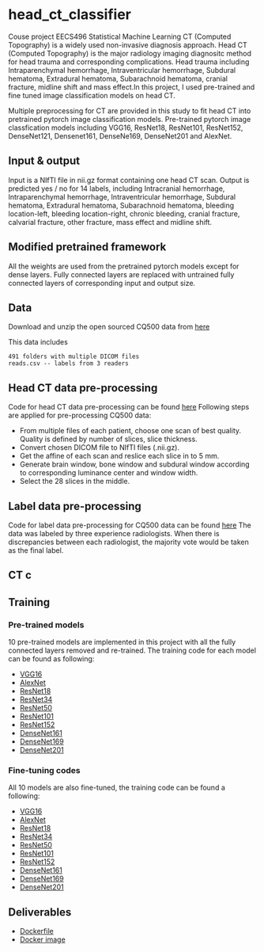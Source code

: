 # head_ct_classifier
Couse project EECS496 Statistical Machine Learning
CT (Computed Topography) is a widely used non-invasive diagnosis approach. Head CT (Computed Topography) is the major radiology imaging diagnositc method for head trauma and corresponding complications. Head trauma including Intraparenchymal hemorrhage, Intraventricular hemorrhage, Subdural hematoma, Extradural hematoma, Subarachnoid hematoma, cranial fracture, midline shift and mass effect.In this project, I used pre-trained and fine tuned image classification models on head CT.

Multiple preprocessing for CT are provided in this study to fit head CT into pretrained pytorch image classification models.
Pre-trained pytorch image classfication models including VGG16, ResNet18, ResNet101, ResNet152, DenseNet121, Densenet161, DenseNe169, DenseNet201 and AlexNet.

## Input & output
Input is a NIfTI file in nii.gz format containing one head CT scan. Output is predicted yes / no for 14 labels, including Intracranial hemorrhage, Intraparenchymal hemorrhage, Intraventricular hemorrhage, Subdural hematoma, Extradural hematoma, Subarachnoid hematoma, bleeding location-left, bleeding location-right, chronic bleeding, cranial fracture, calvarial fracture, other fracture, mass effect and midline shift.

## Modified pretrained framework
All the weights are used from the pretrained pytorch models except for dense layers. Fully connected layers are replaced with untrained fully connected layers of corresponding input and output size.

## Data
Download and unzip the open sourced CQ500 data from [here](http://headctstudy.qure.ai/dataset)

This data includes
```
491 folders with multiple DICOM files
reads.csv -- labels from 3 readers
```

## Head CT data pre-processing
Code for head CT data pre-processing can be found [here](pre-processing)
Following steps are applied for pre-processing CQ500 data:
* From multiple files of each patient, choose one scan of best quality. Quality is defined by number of slices, slice thickness.
* Convert chosen DICOM file to NIfTI files (.nii.gz).
* Get the affine of each scan and reslice each slice in to 5 mm.
* Generate brain window, bone window and subdural window according to corresponding luminance center and window width.
* Select the 28 slices in the middle.

## Label data pre-processing
Code for label data pre-processing for CQ500 data can be found [here](pre-processing)
The data was labeled by three experience radiologists. When there is discrepancies between each radiologist, the majority vote would be taken as the final label.

## CT c

## Training
### Pre-trained models
10 pre-trained models are implemented in this project with all the fully connected layers removed and re-trained. The training code for each model can be found as following:

* [VGG16](code/run_pretrained_vgg16.py)
* [AlexNet](code/run_pretrained_alexnet.py)
* [ResNet18](code/run_pretrained_resnet18.py)
* [ResNet34](code/run_pretrained_resnet34.py)
* [ResNet50](code/run_pretrained_resnet50.py)
* [ResNet101](code/run_pretrained_resnet101.py)
* [ResNet152](code/run_pretrained_resnet152.py)
* [DenseNet161](code/run_pretrained_densenet161.py)
* [DenseNet169](code/run_pretrained_densenet169.py)
* [DenseNet201](code/run_pretrained_densenet201.py)

### Fine-tuning codes
All 10 models are also fine-tuned, the training code can be found a following:

* [VGG16](code/run_pretrained_vgg16_fine_tune.py)
* [AlexNet](code/run_pretrained_alexnet_fine_tune.py)
* [ResNet18](code/run_pretrained_resnet18_fine_tune.py)
* [ResNet34](code/run_pretrained_resnet34_fine_tune.py)
* [ResNet50](code/run_pretrained_resnet50_fine_tune.py)
* [ResNet101](code/run_pretrained_resnet101_fine_tune.py)
* [ResNet152](code/run_pretrained_resnet152_fine_tune.py)
* [DenseNet161](code/run_pretrained_densenet161_fine_tune.py)
* [DenseNet169](code/run_pretrained_densenet169_fine_tune.py)
* [DenseNet201](code/run_pretrained_densenet201_fine_tune.py)

## Deliverables
* [Dockerfile](Dockerfile)
* [Docker image](https://hub.docker.com/r/hanyinwang/head_ct_classifier?utm_source=docker4mac_2.2.0.3&utm_medium=repo_open&utm_campaign=referral)

